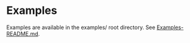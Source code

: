 # Examples

Examples are available in the examples/ root directory. See
[Examples-README.md](../examples/Examples-README.md).
